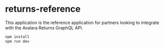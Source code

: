 # returns-reference

This application is the reference application for partners looking to integrate with the Avalara Returns GraphQL API.

```bash
npm install
npm run dev
```
